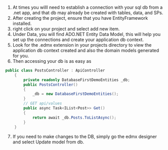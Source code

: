 1. At times you willl need to establish a connection with your sql db from a .net app, and that db may already be created
with tables, data, and SPs.
2. After creating the project, ensure that you have EntityFramework installed.
3. right click on your project and select add new item.
4. Under Data, you will find ADO.NET Entity Data Model, this will help you set up the connections and create your
application db context.
5. Look for the .edmx extension in your projects directory to view the application db context created and also the domain
models generated for you.
6. Then accessing your db is as easy as
```cs
public class PostsController : ApiController
    {
        private readonly DatabaseFirstDemoEntities _db;
        public PostsController()
        {
            _db = new DatabaseFirstDemoEntities();
        }
        // GET api/values
        public async Task<IList<Post>> Get()
        {
            return await _db.Posts.ToListAsync();
        }
    }
```
7. If you need to make changes to the DB, simply go the edmx designer and select Update model from db.
